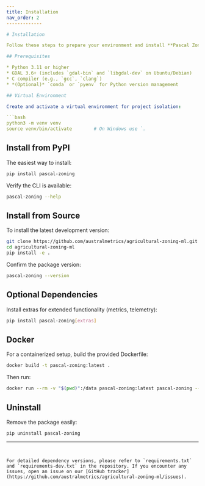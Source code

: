 ```yaml
---
title: Installation
nav_order: 2
-------------

# Installation

Follow these steps to prepare your environment and install **Pascal Zoning ML**.

## Prerequisites

* Python 3.11 or higher
* GDAL 3.6+ (includes `gdal-bin` and `libgdal-dev` on Ubuntu/Debian)
* C compiler (e.g., `gcc`, `clang`)
* *(Optional)* `conda` or `pyenv` for Python version management

## Virtual Environment

Create and activate a virtual environment for project isolation:

```bash
python3 -m venv venv
source venv/bin/activate        # On Windows use `.
```

## Install from PyPI

The easiest way to install:

```bash
pip install pascal-zoning
```

Verify the CLI is available:

```bash
pascal-zoning --help
```

## Install from Source

To install the latest development version:

```bash
git clone https://github.com/australmetrics/agricultural-zoning-ml.git
cd agricultural-zoning-ml
pip install -e .
```

Confirm the package version:

```bash
pascal-zoning --version
```

## Optional Dependencies

Install extras for extended functionality (metrics, telemetry):

```bash
pip install pascal-zoning[extras]
```

## Docker

For a containerized setup, build the provided Dockerfile:

```bash
docker build -t pascal-zoning:latest .
```

Then run:

```bash
docker run --rm -v "$(pwd)":/data pascal-zoning:latest pascal-zoning --help
```

## Uninstall

Remove the package easily:

```bash
pip uninstall pascal-zoning
```

---
```


For detailed dependency versions, please refer to `requirements.txt` and `requirements-dev.txt` in the repository. If you encounter any issues, open an issue on our [GitHub tracker](https://github.com/australmetrics/agricultural-zoning-ml/issues).


